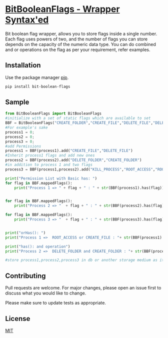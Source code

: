 # [BitBooleanFlags - Wrapper Syntax'ed](https://github.com/redocnib/BitBooleanFlags)

Bit boolean flag wrapper, allows you to store flags inside a single number. 
Each flag uses powers of two, and the number of flags you can store depends on the capacity of the numeric data type.
You can do combined and or operations on the flag as per your requirement, refer examples.

## Installation

Use the package manager [pip](https://pip.pypa.io/en/stable/).

```bash
pip install bit-boolean-flags
```

## Sample

```python
from BitBooleanFlags import BitBooleanFlags
#initialize with a set of static flags which are available to set
BBF = BitBooleanFlags("CREATE_FOLDER","CREATE_FILE","DELETE_FILE","DELETE_FOLDER","KILL_PROCESS","ROOT_ACCESS")
#For example's sake
process1 = 0;
process2 = 0;
process3 = 0;
#add Permissions
process1 = BBF(process1).add("CREATE_FILE","DELETE_FILE")
#Inherit process1 flags and add new ones
process2 = BBF(process2).add("DELETE_FOLDER","CREATE_FOLDER")
#in addition to process 1 and two flags
process3 = BBF(process1,process2).add("KILL_PROCESS","ROOT_ACCESS","ROOT_ACCESS")

print("Permission List with Basic has: ")
for flag in BBF.mappedFlags():
    print("Process 1 => " + flag + " : " + str(BBF(process1).has(flag)))


for flag in BBF.mappedFlags():
    print("Process 2 => "  + flag + " : " + str(BBF(process2).has(flag)))

for flag in BBF.mappedFlags():
    print("Process 3 => "  + flag + " : " + str(BBF(process3).has(flag)))


print("orHas(): ")
print("Process 1 =>  ROOT_ACCESS or CREATE_FILE : "+ str(BBF(process1).orHas("ROOT_ACCESS","CREATE_FILE")))

print("has(): and operation")
print("Process 2 =>  DELETE_FOLDER and CREATE_FOLDER : "+ str(BBF(process2).has("DELETE_FOLDER","CREATE_FOLDER")))

#store process1,process2,process3 in db or another storage medium as it a number.
```

## Contributing
Pull requests are welcome. For major changes, please open an issue first to discuss what you would like to change.

Please make sure to update tests as appropriate.

## License
[MIT](https://choosealicense.com/licenses/mit/)
